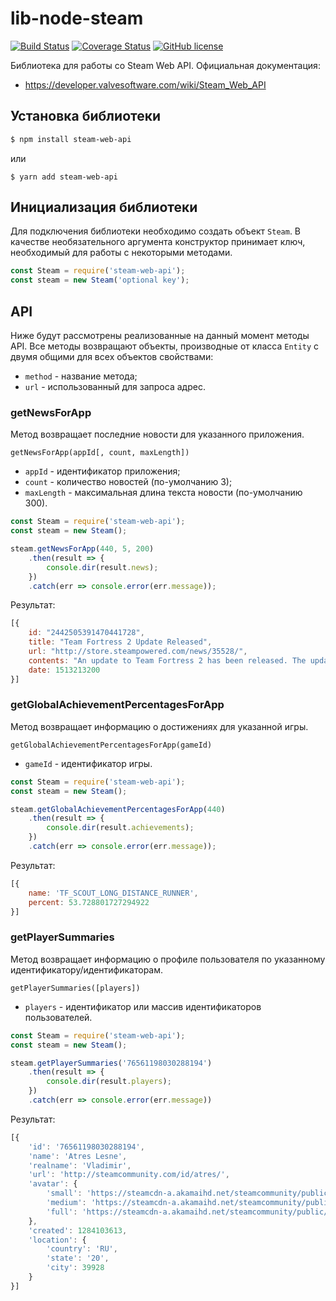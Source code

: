 # lib-node-steam

[![Build Status](https://travis-ci.org/atreslesne/lib-node-morpher-ru.svg?branch=master)](https://travis-ci.org/atreslesne/lib-node-steam)
[![Coverage Status](https://coveralls.io/repos/github/atreslesne/lib-node-steam/badge.svg?branch=master)](https://coveralls.io/github/atreslesne/lib-node-steam?branch=master)
[![GitHub license](https://img.shields.io/badge/license-MIT-blue.svg)](https://raw.githubusercontent.com/atreslesne/lib-node-steam/master/LICENSE)

Библиотека для работы со Steam Web API. Официальная документация:

* https://developer.valvesoftware.com/wiki/Steam_Web_API

## Установка библиотеки

```bash
$ npm install steam-web-api
```

или

```
$ yarn add steam-web-api
```

## Инициализация библиотеки

Для подключения библиотеки необходимо создать объект `Steam`. 
В качестве необязательного аргумента конструктор принимает ключ, необходимый
для работы с некоторыми методами.

```js
const Steam = require('steam-web-api');
const steam = new Steam('optional key');
```

## API

Ниже будут рассмотрены реализованные на данный момент методы API.
Все методы возвращают объекты, производные от класса `Entity` с двумя 
общими для всех объектов свойствами:

* `method` - название метода;
* `url` - использованный для запроса адрес.

### getNewsForApp

Метод возвращает последние новости для указанного приложения.

`getNewsForApp(appId[, count, maxLength])`

* `appId` - идентификатор приложения;
* `count` - количество новостей (по-умолчанию 3);
* `maxLength` - максимальная длина текста новости (по-умолчанию 300).

```js
const Steam = require('steam-web-api');
const steam = new Steam();

steam.getNewsForApp(440, 5, 200)
    .then(result => {
        console.dir(result.news);
    })
    .catch(err => console.error(err.message));
```
Результат:

```js
[{
    id: "2442505391470441728",
    title: "Team Fortress 2 Update Released",
    url: "http://store.steampowered.com/news/35528/",
    contents: "An update to Team Fortress 2 has been released. The update will be applied automatically when you restart Team Fortress 2. The major changes include: * Fixed a client crash related to viewing notifications; * Fixed being able to interrupt taunts using the ConTracker commands; * Fixed a bug with the ...",
    date: 1513213200
}]
```

### getGlobalAchievementPercentagesForApp

Метод возвращает информацию о достижениях для указанной игры.

`getGlobalAchievementPercentagesForApp(gameId)`

* `gameId` - идентификатор игры.

```js
const Steam = require('steam-web-api');
const steam = new Steam();

steam.getGlobalAchievementPercentagesForApp(440)
    .then(result => {
        console.dir(result.achievements);
    })
    .catch(err => console.error(err.message));
```

Результат:

```js
[{
    name: 'TF_SCOUT_LONG_DISTANCE_RUNNER',
    percent: 53.728801727294922
}]
```

### getPlayerSummaries

Метод возвращает информацию о профиле пользователя по указанному идентификатору/идентификаторам.

`getPlayerSummaries([players])`

* `players` - идентификатор или массив идентификаторов пользователей.

```js
const Steam = require('steam-web-api');
const steam = new Steam();

steam.getPlayerSummaries('76561198030288194')
    .then(result => {
        console.dir(result.players);
    })
    .catch(err => console.error(err.message))
```

Результат:

```js
[{
    'id': '76561198030288194',
    'name': 'Atres Lesne',
    'realname': 'Vladimir',
    'url': 'http://steamcommunity.com/id/atres/',
    'avatar': {
        'small': 'https://steamcdn-a.akamaihd.net/steamcommunity/public/images/avatars/25/253e5467ec2594e27d758508cbe6f176a4f6d4c7.jpg',
        'medium': 'https://steamcdn-a.akamaihd.net/steamcommunity/public/images/avatars/25/253e5467ec2594e27d758508cbe6f176a4f6d4c7_medium.jpg',
        'full': 'https://steamcdn-a.akamaihd.net/steamcommunity/public/images/avatars/25/253e5467ec2594e27d758508cbe6f176a4f6d4c7_full.jpg'
    },
    'created': 1284103613,
    'location': {
        'country': 'RU',
        'state': '20',
        'city': 39928
    }
}]
```
